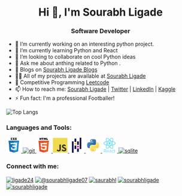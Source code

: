<h1 align="center">Hi 👋, I'm Sourabh Ligade</h1>
<h3 align="center">Software Developer</h3>

- 🔭 I’m currently working on an interesting python project.
- 🌱 I’m currently learning Python and React
- 👯 I’m looking to collaborate on cool Python ideas 
- 💬 Ask me about anthing related to Python .
- 📝 Blogs on [Sourabh Ligade Blogs](http://sourabhligade.pythonanywhere.com)
- 👨‍💻 All of my projects are available at [Sourabh Ligade](https://sourabhligade07.wixsite.com/ligade)
- 💬 Competitive Programming [Leetcode](https://leetcode.com/sourabhligade/)
- 📫 How to reach me: [Sourabh Ligade](https://sourabhligade07.wixsite.com/ligade) | [Twitter](https://twitter.com/SourabhLigade) | [LinkedIn](https://www.linkedin.com/in/ligade24/) | [Kaggle](https://www.kaggle.com/saurabhl/following)
- ⚡ Fun fact: I'm a professional Footballer!

![Top Langs](https://github-readme-stats.vercel.app/api/top-langs/?username=sourabhligade&layout=compact)
<h3 align="left">Languages and Tools:</h3>
<p align="left"> <a href="https://www.w3schools.com/css/" target="_blank" rel="noreferrer"> <img src="https://raw.githubusercontent.com/devicons/devicon/master/icons/css3/css3-original-wordmark.svg" alt="css3" width="40" height="40"/> </a>  <a href="https://git-scm.com/" target="_blank" rel="noreferrer"> <img src="https://www.vectorlogo.zone/logos/git-scm/git-scm-icon.svg" alt="git" width="40" height="40"/> </a> <a href="https://www.w3.org/html/" target="_blank" rel="noreferrer"> <img src="https://raw.githubusercontent.com/devicons/devicon/master/icons/html5/html5-original-wordmark.svg" alt="html5" width="40" height="40"/> </a> <a href="https://developer.mozilla.org/en-US/docs/Web/JavaScript" target="_blank" rel="noreferrer"> <img src="https://raw.githubusercontent.com/devicons/devicon/master/icons/javascript/javascript-original.svg" alt="javascript" width="40" height="40"/> </a> <a href="https://pandas.pydata.org/" target="_blank" rel="noreferrer"> <img src="https://raw.githubusercontent.com/devicons/devicon/2ae2a900d2f041da66e950e4d48052658d850630/icons/pandas/pandas-original.svg" alt="pandas" width="40" height="40"/> </a> <a href="https://www.python.org" target="_blank" rel="noreferrer"> <img src="https://raw.githubusercontent.com/devicons/devicon/master/icons/python/python-original.svg" alt="python" width="40" height="40"/> </a> <a href="https://reactjs.org/" target="_blank" rel="noreferrer"> <img src="https://raw.githubusercontent.com/devicons/devicon/master/icons/react/react-original-wordmark.svg" alt="react" width="40" height="40"/> </a> <a href="https://www.sqlite.org/" target="_blank" rel="noreferrer"> <img src="https://www.vectorlogo.zone/logos/sqlite/sqlite-icon.svg" alt="sqlite" width="40" height="40"/> </a> </p>
<h3 align="left">Connect with me:</h3><p align="left">
<a href="https://linkedin.com/in/ligade24" target="blank"><img align="center" src="https://raw.githubusercontent.com/rahuldkjain/github-profile-readme-generator/master/src/images/icons/Social/linked-in-alt.svg" alt="ligade24" height="30" width="40" /></a>
<a href="https://medium.com/@sourabhligade07" target="blank"><img align="center" src="https://raw.githubusercontent.com/rahuldkjain/github-profile-readme-generator/master/src/images/icons/Social/medium.svg" alt="@sourabhligade07" height="30" width="40" /></a>
<a href="https://kaggle.com/saurabhl" target="blank"><img align="center" src="https://raw.githubusercontent.com/rahuldkjain/github-profile-readme-generator/master/src/images/icons/Social/kaggle.svg" alt="saurabhl" height="30" width="40" /></a>
<a href="https://www.leetcode.com/sourabhligade" target="blank"><img align="center" src="https://raw.githubusercontent.com/rahuldkjain/github-profile-readme-generator/master/src/images/icons/Social/leet-code.svg" alt="sourabhligade" height="30" width="40" /></a>
<a href="https://twitter.com/sourabhligade" target="blank"><img align="center" src="https://raw.githubusercontent.com/rahuldkjain/github-profile-readme-generator/master/src/images/icons/Social/twitter.svg" alt="sourabhligade" height="30" width="40" /></a>
</p>
